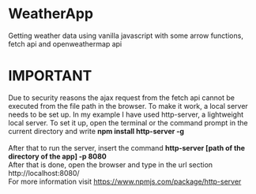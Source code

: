 # WeatherApp
Getting weather data using vanilla javascript with some arrow functions, fetch api and openweathermap api

# IMPORTANT
Due to security reasons the ajax request from the fetch api cannot be executed from the file path in the browser. To make it work, a local server needs to be set up. In my example I have used http-server, a lightweight local server. To set it up, open the terminal or the command prompt in the current directory and write **npm install http-server -g**  
<br />
After that to run the server, insert the command **http-server [path of the directory of the app] -p 8080**
<br />
After that is done, open the browser and type in the url section http://localhost:8080/
<br />
For more information visit  https://www.npmjs.com/package/http-server

